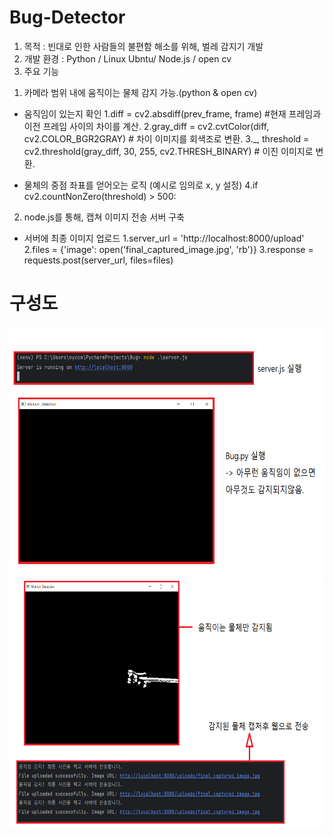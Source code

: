 # Bug-Detector

1) 목적 : 빈대로 인한 사람들의 불편함 해소를 위해, 벌레 감지기 개발
2) 개발 환경 : Python / Linux Ubntu/ Node.js / open cv
3) 주요 기능
1. 카메라 범위 내에 움직이는 물체 감지 가능.(python & open cv)

- 움직임이 있는지 확인
1.diff = cv2.absdiff(prev_frame, frame)   #현재 프레임과 이전 프레임 사이의 차이를 계산.
2.gray_diff = cv2.cvtColor(diff, cv2.COLOR_BGR2GRAY)  # 차이 이미지를 회색조로 변환.
3._, threshold = cv2.threshold(gray_diff, 30, 255, cv2.THRESH_BINARY)  # 이진 이미지로 변환.


- 물체의 중점 좌표를 얻어오는 로직 (예시로 임의로 x, y 설정)
4.if cv2.countNonZero(threshold) > 500:



2. node.js를 통해, 캡쳐 이미지 전송 서버 구축

- 서버에 최종 이미지 업로드
1.server_url = 'http://localhost:8000/upload'
2.files = {'image': open('final_captured_image.jpg', 'rb')}
3.response = requests.post(server_url, files=files)



# 구성도
<img src="KakaoTalk_20231116_095530078.png"  width="800" height="400">
<img src="KakaoTalk_20231116_095535747.png"  width="800" height="400">

